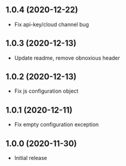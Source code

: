 ## 1.0.4 (2020-12-22)
* Fix api-key/cloud channel bug

## 1.0.3 (2020-12-13)
* Update readme, remove obnoxious header

## 1.0.2 (2020-12-13)
* Fix js configuration object

## 1.0.1 (2020-12-11)
* Fix empty configuration exception

## 1.0.0 (2020-11-30)
* Initial release